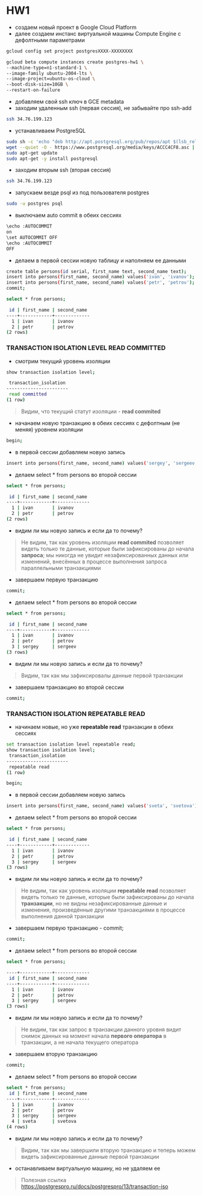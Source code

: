 # HW1

- создаем новый проект в Google Cloud Platform
- далее создаем инстанс виртуальной машины Compute Engine с дефолтными параметрами

```bash
gcloud config set project postgresXXXX-XXXXXXXX

gcloud beta compute instances create postgres-hw1 \
--machine-type=n1-standard-1 \
--image-family ubuntu-2004-lts \
--image-project=ubuntu-os-cloud \
--boot-disk-size=10GB \
--restart-on-failure
```

- добавляем свой ssh ключ в GCE metadata
- заходим удаленным ssh (первая сессия), не забывайте про ssh-add

```bash
ssh 34.76.199.123
```

- устанавливаем PostgreSQL

```bash
sudo sh -c 'echo "deb http://apt.postgresql.org/pub/repos/apt $(lsb_release -cs)-pgdg main" > /etc/apt/sources.list.d/pgdg.list'
wget --quiet -O - https://www.postgresql.org/media/keys/ACCC4CF8.asc | sudo apt-key add -
sudo apt-get update
sudo apt-get -y install postgresql
```

- заходим вторым ssh (вторая сессия)

```bash
ssh 34.76.199.123
```

- запускаем везде psql из под пользователя postgres

```bash
sudo -u postgres psql
```

- выключаем auto commit в обеих сессиях

```bash
\echo :AUTOCOMMIT
on
\set AUTOCOMMIT OFF
\echo :AUTOCOMMIT
OFF
```

- делаем в первой сессии новую таблицу и наполняем ее данными

```bash
create table persons(id serial, first_name text, second_name text);
insert into persons(first_name, second_name) values('ivan', 'ivanov');
insert into persons(first_name, second_name) values('petr', 'petrov');
commit;

select * from persons;

 id | first_name | second_name 
----+------------+-------------
  1 | ivan       | ivanov
  2 | petr       | petrov
(2 rows)
```

### TRANSACTION ISOLATION LEVEL READ COMMITTED

- смотрим текущий уровень изоляции

```bash
show transaction isolation level;

 transaction_isolation 
-----------------------
 read committed
(1 row)
```

> Видим, что текущий статут изоляции - **read commited**

- начанаем новую транзакцию в обеих сессиях с дефолтным (не меняя) уровнем изоляции

```bash
begin;
```

- в первой сессии добавляем новую запись

```bash
insert into persons(first_name, second_name) values('sergey', 'sergeev');
```

- делаем select * from persons во второй сессии

```bash
select * from persons;

 id | first_name | second_name 
----+------------+-------------
  1 | ivan       | ivanov
  2 | petr       | petrov
(2 rows)
```

- видим ли мы новую запись и если да то почему?

> Не видим, так как уровень изоляции **read commited** позволяет видеть только те данные, которые были зафиксированы до начала **запроса**; мы никогда не увидит незафиксированных данных или изменений, внесённых в процессе выполнения запроса параллельными транзакциями

- завершаем первую транзакцию

```bash
commit;
```

- делаем select * from persons во второй сессии

```bash
select * from persons;

 id | first_name | second_name 
----+------------+-------------
  1 | ivan       | ivanov
  2 | petr       | petrov
  3 | sergey     | sergeev
(3 rows)
```

- видим ли мы новую запись и если да то почему?

> Видим, так как мы зафиксировалы данные первой транзакции

- завершаем транзакцию во второй сессии

```bash
commit;
```

### TRANSACTION ISOLATION REPEATABLE READ

- начинаем новые, но уже **repeatable read** транзакции в обеих сессиях

```bash
set transaction isolation level repeatable read;
show transaction isolation level;
 transaction_isolation 
-----------------------
 repeatable read
(1 row)

begin;
```

- в первой сессии добавляем новую запись

```bash
insert into persons(first_name, second_name) values('sveta', 'svetova');
```

- делаем select * from persons во второй сессии

```bash
select * from persons;

 id | first_name | second_name 
----+------------+-------------
  1 | ivan       | ivanov
  2 | petr       | petrov
  3 | sergey     | sergeev
(3 rows)
```

- видим ли мы новую запись и если да то почему?

> Не видим, так как уровень изоляции **repeatable read** позволяет видеть только те данные, которые были зафиксированы до начала **транзакции**, но не видны незафиксированные данные и изменения, произведённые другими транзакциями в процессе выполнения данной транзакции

- завершаем первую транзакцию - commit;

```bash
commit;
```

- делаем select * from persons во второй сессии

```bash
select * from persons;

----+------------+-------------
 id | first_name | second_name 
----+------------+-------------
  1 | ivan       | ivanov
  2 | petr       | petrov
  3 | sergey     | sergeev
(3 rows)
```

- видим ли мы новую запись и если да то почему?

> Не видим, так как запрос в транзакции данного уровня видит снимок данных на момент начала **первого оператора** в транзакции, а не начала текущего оператора

- завершаем вторую транзакцию

```bash
commit;
```

- делаем select * from persons во второй сессии

```bash
select * from persons;
 id | first_name | second_name 
----+------------+-------------
  1 | ivan       | ivanov
  2 | petr       | petrov
  3 | sergey     | sergeev
  4 | sveta      | svetova
(4 rows)
```

- видим ли мы новую запись и если да то почему?

> Видим, так как мы завершили вторую транзакцию и теперь можем видеть зафиксированные данные первой транзакции

- останавливаем виртуальную машину, но не удаляем ее

> Полезная ссылка <https://postgrespro.ru/docs/postgrespro/13/transaction-iso>
